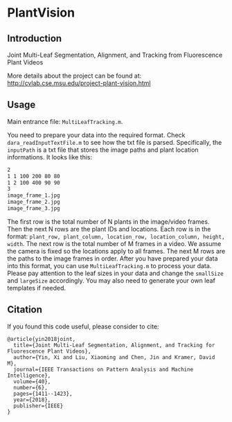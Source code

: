 # PlantVision

## Introduction
Joint Multi-Leaf Segmentation, Alignment, and Tracking from Fluorescence Plant Videos

More details about the project can be found at: http://cvlab.cse.msu.edu/project-plant-vision.html

## Usage
Main entrance file: `MultiLeafTracking.m`.

You need to prepare your data into the required format. Check `dara_readInputTextFile.m` to see how the txt file is parsed. 
Specifically, the `inputPath` is a txt file that stores the image paths and plant location informations. It looks like this:
```bash
2
1 1 100 200 80 80 
1 2 100 400 90 90
3
image_frame_1.jpg
image_frame_2.jpg
image_frame_3.jpg
```
The first row is the total number of N plants in the image/video frames. 
Then the next N rows are the plant IDs and locations. 
Each row is in the format: `plant_row, plant_column, location_row, location_column, height, width`.
The next row is the total number of M frames in a video.
We assume the camera is fixed so the locations apply to all frames. 
The next M rows are the paths to the image frames in order. 
After you have prepared your data into this format, you can use `MultiLeafTracking.m` to process your data. 
Please pay attention to the leaf sizes in your data and change the `smallSize` and `largeSize` accordingly. 
You may also need to generate your own leaf templates if needed. 

## Citation
If you found this code useful, please consider to cite:
```
@article{yin2018joint,
  title={Joint Multi-Leaf Segmentation, Alignment, and Tracking for Fluorescence Plant Videos},
  author={Yin, Xi and Liu, Xiaoming and Chen, Jin and Kramer, David M},
  journal={IEEE Transactions on Pattern Analysis and Machine Intelligence},
  volume={40},
  number={6},
  pages={1411--1423},
  year={2018},
  publisher={IEEE}
}
```


